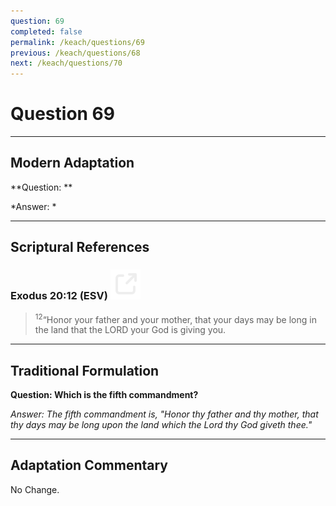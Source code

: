 ```yaml
---
question: 69
completed: false
permalink: /keach/questions/69
previous: /keach/questions/68
next: /keach/questions/70
---
```

# Question 69

---
## Modern Adaptation
**Question: **

*Answer: *

---
## Scriptural References
### Exodus 20:12 (ESV) <a href="https://biblegateway.com/passage/?search=Exodus+20%3A12&version=ESV"><img src="/assets/svg/link.svg"/></a>
> <sup>12</sup>“Honor your father and your mother, that your days may be long in the land that the LORD your God is giving you.


---
## Traditional Formulation
**Question: Which is the fifth commandment?**

*Answer: The fifth commandment is, "Honor thy father and thy mother, that thy days may be long upon the land which the Lord thy God giveth thee."*

---
## Adaptation Commentary
No Change.